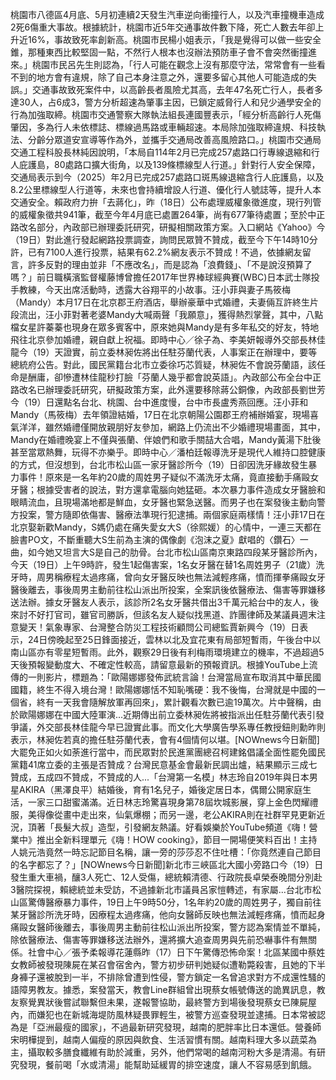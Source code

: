 桃園市八德區4月底、5月初連續2天發生汽車逆向衝撞行人，以及汽車撞機車造成2死6傷重大事故。根據統計，桃園市近5年交通事故件數下降，死亡人數去年卻上升近16%，事故致死率創新高。桃園市民楊小姐表示，「我是覺得可以做一些安全錐，那種東西比較堅固一點，不然行人根本也沒辦法預防車子會不會突然衝撞進來。」桃園市民呂先生則認為，「行人可能在觀念上沒有那麼守法，常常會有一些看不到的地方會有違規，除了自己本身注意之外，還要多留心其他人可能造成的失誤。」交通事故致死案件中，以高齡長者風險尤其高，去年47名死亡行人，長者多達30人，占6成3，警方分析超速為肇事主因，已鎖定威脅行人和兒少通學安全的行為加強取締。桃園市交通警察大隊執法組長連國豐表示，「經分析高齡行人死傷肇因，多為行人未依標誌、標線過馬路或車輛超速。本局除加強取締違規、科技執法、分齡分眾道安宣導等作為外，並攜手交通局改善高風險路口。」桃園市交通局交通工程科股長林純因說明，「本局自114年2月已完成257處路口行專線退縮和行人庇護島，80處路口擴大街角，以及139條標線型人行道。」針對行人安全保障，交通局表示到今（2025）年2月已完成257處路口斑馬線退縮含行人庇護島，以及8.2公里標線型人行道等，未來也會持續增設人行道、優化行人號誌等，提升人本交通安全。賴政府力拚「去蔣化」，昨（18日）公布處理威權象徵進度，現行列管的威權象徵共941筆，截至今年4月底已處置264筆，尚有677筆待處置；至於中正路改名部分，內政部已辦理委託研究，研擬相關政策方案。入口網站《Yahoo》今（19日）對此進行發起網路投票調查，詢問民眾贊不贊成，截至今下午14時10分許，已有7100人進行投票，結果有62.2%網友表示不贊成！不過，依據網友留言，許多反對的理由並非「不應改名」，而是認為「浪費錢」、「不是說沒預算了嗎？」前日職橫濱監督權藤博曾擔任2017年世界棒球經典賽(WBC)日本武士隊投手教練，今天出席活動時，透露大谷翔平的小故事。汪小菲與妻子馬筱梅（Mandy）本月17日在北京郡王府酒店，舉辦豪華中式婚禮，夫妻倆互許終生片段流出，汪小菲對著老婆Mandy大喊兩聲「我願意」，獲得熱烈掌聲，其中，八點檔女星許蓁蓁也現身在眾多賓客中，原來她與Mandy是有多年私交的好友，特地飛往北京參加婚禮，親自獻上祝福。即時中心／徐子為、李美妍報導外交部長林佳龍今（19）天證實，前立委林昶佐將出任駐芬蘭代表，人事案正在辦理中，要等總統府公告。對此，國民黨籍台北市立委徐巧芯質疑，林昶佐不會說芬蘭語，該任命是酬庸，卻慘遭林佳龍秒打臉「芬蘭人幾乎都會說英語」。內政部公布全台中正路改名已辦理委託研究，研擬政策方案，此外還要移除蔣公銅像，內政部長劉世芳今（19）日還點名台北、桃園、台中進度慢，台中市長盧秀燕回應。汪小菲和Mandy（馬筱梅）去年領證結婚，17日在北京朝陽公園郡王府補辦婚宴，現場喜氣洋洋，雖然婚禮僅開放親朋好友參加，網路上仍流出不少婚禮現場畫面，其中，Mandy在婚禮晚宴上不僅與張蘭、伴娘們和歌手關喆大合唱，Mandy黃湯下肚後甚至當眾熱舞，玩得不亦樂乎。即時中心／潘柏廷報導洗牙是現代人維持口腔健康的方式，但沒想到，台北市松山區一家牙醫診所今（19）日卻因洗牙緣故發生暴力事件！原來是一名年約20歲的周姓男子疑似不滿洗牙太痛，竟直接動手痛毆女牙醫；根據受害者的說法，對方還拿電腦向她猛砸。本次暴力事件造成女牙醫臉和眼睛流血，且現場滿地都是鮮血，女牙醫也緊急送醫。而男子也在案發後主動向警方投案，警方隨即依傷害、醫療法準現行犯逮捕。兩個家庭兩樣情！汪小菲17日在北京娶新歡Mandy，S媽仍處在痛失愛女大S（徐熙媛）的心情中，一連三天都在臉書PO文，不斷重聽大S生前為主演的偶像劇《泡沫之夏》獻唱的〈鑽石〉一曲，如今她又坦言大S是自己的肋骨。台北市松山區南京東路四段某牙醫診所內，今天（19日）上午9時許，發生1起傷害案，1名女牙醫在替1名周姓男子（21歲）洗牙時，周男稱療程太過疼痛，曾向女牙醫反映也無法減輕疼痛，憤而揮拳痛毆女牙醫後離去，事後周男主動前往松山派出所投案，全案訊後依醫療法、傷害等罪嫌移送法辦。據女牙醫友人表示，該診所2名女牙醫共借出3千萬元給台中的友人，後來討不好打官司，雖官司勝訴，但該名友人疑似找黑道、詐團律師及某議員週末注意變天！氣象專家、台灣整合防災工程技術顧問公司總監賈新興今（19）日表示，24日傍晚起至25日鋒面接近，雲林以北及宜花東有局部短暫雨，午後台中以南山區亦有零星短暫雨。此外，觀察29日後有利梅雨環境建立的機率，不過超過5天後預報變動度大、不確定性較高，請留意最新的預報資訊。根據YouTube上流傳的一則影片，標題為：「歐陽娜娜發佈武統言論！台灣當局宣布取消其中華民國國籍，終生不得入境台灣！歐陽娜娜恬不知恥嘴硬：我不後悔，台灣就是中國的一個省，終有一天我會隨解放軍再回來」，累計觀看次數已逾19萬次。片中聲稱，由於歐陽娜娜在中國大陸軍演...近期傳出前立委林昶佐將被指派出任駐芬蘭代表引發爭議，外交部長林佳龍今早已證實此事。而文化大學廣告學系專任教授鈕則勳昨則表示，林昶佐若真的擔任駐芬蘭代表，會有4個情何以堪。[NOWnews今日新聞]大罷免正如火如荼進行當中，而民眾對於民進黨團總召柯建銘倡議全面性罷免國民黨籍41席立委的主張是否贊成？台灣民意基金會最新民調出爐，結果顯示三成七贊成，五成四不贊成，不贊成的人...「台灣第一名模」林志玲自2019年與日本男星AKIRA（黑澤良平）結婚後，育有1名兒子，婚後定居日本，偶爾公開家庭生活，一家三口甜蜜滿滿。近日林志玲驚喜現身第78屆坎城影展，穿上金色閃耀禮服，美得像從畫中走出來，仙氣爆棚；而另一邊，老公AKIRA則在社群罕見更新近況，頂著「長髮大叔」造型，引發網友熱議。好看娛樂於YouTube頻道《嗨！營業中》推出全新料理單元《嗨！HOW cooking》，節目一開場便笑料百出！主持人姚元浩竟然一時忘記節目名稱，讓一旁的莎莎忍不住吐槽：「你竟然連自己節目的名字都忘了？」[NOWnews今日新聞]新北市三峽區北大國小旁路口今（19）日發生重大車禍，釀3人死亡、12人受傷，總統賴清德、行政院長卓榮泰晚間分別赴3醫院探視，賴總統並未受訪，不過據新北市議員呂家愷轉述，有家屬...台北市松山區驚傳醫療暴力事件，19日上午9時50分，1名年約20歲的周姓男子，獨自前往某牙醫診所洗牙時，因療程太過疼痛，他向女醫師反映也無法減輕疼痛，憤而起身痛毆女醫師後離去，事後周男主動前往松山派出所投案，警方認為案情並不單純，除依醫療法、傷害等罪嫌移送法辦外，還將擴大追查周男與先前恐嚇事件有無關係。社會中心／張予柔報導花蓮縣昨（17）日下午驚傳恐怖命案！北區某國中蔡姓女教師被發現陳屍在某召會宿舍內，警方初步研判她疑似遭勒斃殺害，且她的下半身褲子還被脫到一半，不排除曾遭到性侵，警方鎖定一名曾追求對方不成還性騷的語障男教友。據悉，案發當天，教會Line群組曾出現蔡女帳號傳送的詭異訊息，教友察覺異狀後嘗試聯繫但未果，遂報警協助，最終警方到場後發現蔡女已陳屍屋內，而嫌犯也在新城海堤防風林疑畏罪輕生，被警方巡查發現並逮捕。日本常被認為是「亞洲最瘦的國家」，不過最新研究發現，越南的肥胖率比日本還低。營養師宋明樺提到，越南人偏瘦的原因與飲食、生活習慣有關。越南料理大多以蔬菜為主，攝取較多膳食纖維有助於減重，另外，他們常喝的越南河粉大多是清湯。有研究發現，餐前喝「水或清湯」能幫助延緩胃的排空速度，讓人不容易感到飢餓。